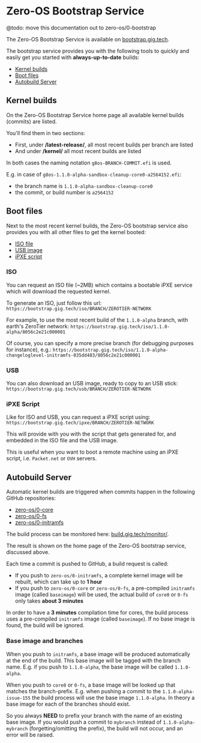 # Zero-OS Bootstrap Service

@todo: move this documentation out to zero-os/0-bootstrap

The Zero-OS Bootstrap Service is available on [bootstrap.gig.tech](https://bootstrap.gig.tech).

The bootstrap service provides you with the following tools to quickly and easily get you started with **always-up-to-date** builds:

- [Kernel builds](#kernel-builds)
- [Boot files](#boot-files)
- [Autobuild Server](#auto-build)

<a id="kernel-builds"></a>
## Kernel builds

On the Zero-OS Bootstrap Service home page all available kernel builds (commits) are listed.

You'll find them in two sections:
- First, under **/latest-release/**, all most recent builds per branch are listed
- And under **/kernel/** all most recent builds are listed

In both cases the naming notation `g8os-BRANCH-COMMIT.efi` is used.

E.g. in case of `g8os-1.1.0-alpha-sandbox-cleanup-core0-a2564152.efi`:
- the branch name is `1.1.0-alpha-sandbox-cleanup-core0`
- the commit, or build number is `a2564152`

<a id="boot-files"></a>
## Boot files

Next to the most recent kernel builds, the Zero-OS bootstrap service also provides you with all other files to get the kernel booted:

- [ISO file](#iso)
- [USB image](#usb)
- [iPXE script](#ipxe)

<a id="iso"></a>
### ISO

You can request an ISO file (~2MB) which contains a bootable iPXE service which will download the requested kernel.

To generate an ISO, just follow this url: `https://bootstrap.gig.tech/iso/BRANCH/ZEROTIER-NETWORK`

For example, to use the most recent build of the `1.1.0-alpha` branch, with earth's ZeroTier network: `https://bootstrap.gig.tech/iso/1.1.0-alpha/8056c2e21c000001`

Of course, you can specify a more precise branch (for debugging purposes for instance), e.g.: `https://bootstrap.gig.tech/iso/1.1.0-alpha-changeloglevel-initramfs-035dd483/8056c2e21c000001`

<a id="usb"></a>
### USB

You can also download an USB image, ready to copy to an USB stick: `https://bootstrap.gig.tech/usb/BRANCH/ZEROTIER-NETWORK`

<a id="ipxe"></a>
### iPXE Script

Like for ISO and USB, you can request a iPXE script using: `https://bootstrap.gig.tech/ipxe/BRANCH/ZEROTIER-NETWORK`

This will provide with you with the script that gets generated for, and embedded in the ISO file and the USB image.

This is useful when you want to boot a remote machine using an iPXE script, i.e. `Packet.net` or `OVH` servers.

<a id="auto-build"></a>
## Autobuild Server

Automatic kernel builds are triggered when commits happen in the following GitHub repositories:

- [zero-os/0-core](https://github.com/zero-os/0-core)
- [zero-os/0-fs](https://github.com/zero-os/0-fs)
- [zero-os/0-initramfs](https://github.com/zero-os/0-initramfs)

The build process can be monitored here: [build.gig.tech/monitor/](https://build.gig.tech/monitor/).

The result is shown on the home page of the Zero-OS bootstrap service, discussed above.

Each time a commit is pushed to GitHub, a build request is called:
- If you push to `zero-os/0-initramfs`, a complete kernel image will be rebuilt, which can take up to **1 hour**
- If you push to `zero-os/0-core` or `zero-os/0-fs`, a pre-compiled `initramfs` image (called `baseimage`) will be used, the actual build of `core0` or `0-fs` only takes **about 3 minutes**

In order to have a **3 minutes** compilation time for cores, the build process uses a pre-compiled `initramfs` image (called `baseimage`). If no base image is found, the build will be ignored.

### Base image and branches

When you push to `initramfs`, a base image will be produced automatically at the end of the build. This base image will be tagged with the branch name. E.g. if you push to `1.1.0-alpha`, the base image will be called `1.1.0-alpha`.

When you push to `core0` or `0-fs`, a base image will be looked up that matches the branch-prefix. E.g. when pushing a commit to the `1.1.0-alpha-issue-155` the build process will use the base image `1.1.0-alpha`. In theory a base image for each of the branches should exist.

So you always **NEED** to prefix your branch with the name of an existing base image. If you would push a commit to `mybranch` instead of `1.1.0-alpha-mybranch` (forgetting/omitting the prefix), the build will not occur, and an error will be raised.
